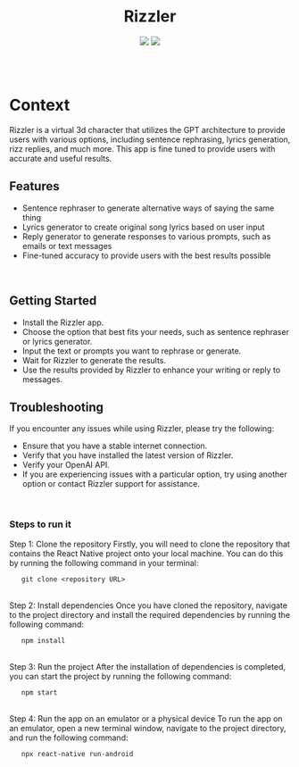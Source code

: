 <div align = "center">
<h1 align ="center"><b>Rizzler</b></h1>

 </div>

<div align = "center"> 

<img src ="https://img.shields.io/badge/react_native-%2320232a.svg?style=for-the-badge&logo=react&logoColor=%2361DAFB"> </img>
<img src ="https://img.shields.io/badge/OpenAI-000000?style=for-the-badge&logo=OpenAI&logoColor=white"> </img>

</div>

<br>
<br>

# Context
Rizzler is a virtual 3d character that utilizes the GPT architecture to provide users with various options, including sentence rephrasing, lyrics generation, rizz replies, and much more. This app is fine tuned to provide users with accurate and useful results.
<br>



## Features

- Sentence rephraser to generate alternative ways of saying the same thing
- Lyrics generator to create original song lyrics based on user input
- Reply generator to generate responses to various prompts, such as emails or text messages
- Fine-tuned accuracy to provide users with the best results possible
<br>
  
 ## Getting Started

- Install the Rizzler app.
- Choose the option that best fits your needs, such as sentence rephraser or lyrics generator.
- Input the text or prompts you want to rephrase or generate.
- Wait for Rizzler to generate the results.
- Use the results provided by Rizzler to enhance your writing or reply to messages.
 
 
 ## Troubleshooting

If you encounter any issues while using Rizzler, please try the following:

- Ensure that you have a stable internet connection.
- Verify that you have installed the latest version of Rizzler.
- Verify your OpenAI API.
- If you are experiencing issues with a particular option, try using another option or contact Rizzler support for assistance.
 <br>

### Steps to run it
  <div>
   Step 1: Clone the repository
Firstly, you will need to clone the repository that contains the React Native project onto your local machine. You can do this by running the following command in your terminal:
   
```
   git clone <repository URL>
```
   </div>
  <br>
  <div>
   Step 2: Install dependencies
Once you have cloned the repository, navigate to the project directory and install the required dependencies by running the following command:

```
   npm install
```
  </div>
  <br>
  <div>
   Step 3: Run the project
After the installation of dependencies is completed, you can start the project by running the following command:
   
```
   npm start
```
  </div>
  <br>
  <div>
   Step 4: Run the app on an emulator or a physical device
To run the app on an emulator, open a new terminal window, navigate to the project directory, and run the following command:
   
```
   npx react-native run-android
```
  </div>
 <br>

